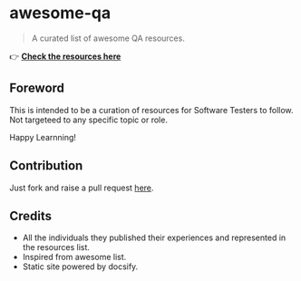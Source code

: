 # awesome-qa
> A curated list of awesome QA resources.

👉 **[Check the resources here](https://priyanshus.github.io/awesome-qa)**

## Foreword
This is intended to be a curation of resources for Software Testers to follow. Not targeteed to any specific topic or role.

Happy Learnning!


## Contribution
Just fork and raise a pull request [here](https://github.com/priyanshus/awesome-qa).

## Credits
* All the individuals they published their experiences and represented in the resources list.
* Inspired from awesome list.
* Static site powered by docsify.
